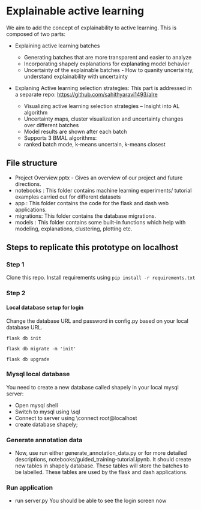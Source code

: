 # Explainable active learning
We aim to add the concept of explainability to active learning. This is composed of two parts:
- Explaining active learning batches
    - Generating batches that are more transparent and easier to analyze
    - Incorporating shapely explanations for explanating model behavior
    - Uncertainty of the explainable batches - How to quanity uncertainty, understand explainability with uncertainty 

- Explaning Active learning selection strategies: This part is addressed in a separate repo: https://github.com/sahithyaravi1493/alre
    - Visualizing active learning selection strategies – Insight into AL algorithm
    - Uncertainty maps, cluster visualization and uncertainty changes over different batches
    - Model results are shown after each batch
    - Supports 3 BMAL algorithms: 
    - ranked batch mode, k-means uncertain, k-means closest

## File structure
- Project Overview.pptx - Gives an overview of our project and future directions.
- notebooks : This folder contains machine learning experiments/ tutorial examples carried out for different datasets
- app : This folder contains the code for the flask and dash web applications.
- migrations: This folder contains the database migrations.
- models : This folder contains some built-in functions which help with modeling, explanations, clustering, plotting etc.

## Steps to replicate this prototype on localhost

### Step 1
Clone this repo.
Install requirements using `pip install -r requirements.txt`

### Step 2
#### Local database setup for login
Change the database URL and password in config.py
based on your local database URL.

`flask db init`

`flask db migrate -m 'init'`

`flask db upgrade`

### Mysql local database 
You need to create a new database called shapely in your local mysql server:
- Open mysql shell
- Switch to mysql using \sql
- Connect to server using \connect root@localhost
- create database shapely;


### Generate annotation data
- Now, use run either generate_annotation_data.py or for more detailed descriptions, notebooks/guided_training-tutorial.ipynb. 
It should create new tables in shapely database. These tables will store the batches to be labelled.
These tables are used by the flask and dash applications.

### Run application
- run server.py
You should be able to see the login screen now

